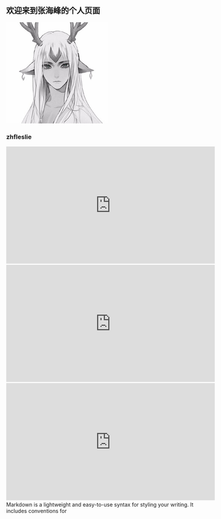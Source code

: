 ## 欢迎来到张海峰的个人页面

<img src ="res/leslie.jpg">


### zhfleslie

<iframe width="560" height="315" src="https://www.youtube.com/embed/BJSXBBHyV6s?rel=0" frameborder="0" allow="accelerometer; autoplay; encrypted-media; gyroscope; picture-in-picture" allowfullscreen></iframe>

<iframe width="560" height="315" src="https://www.youtube.com/embed/BJSXBBHyV6s?rel=0" frameborder="0" allow="accelerometer; autoplay; encrypted-media; gyroscope; picture-in-picture" allowfullscreen></iframe>

<iframe width="560" height="315" src="https://www.youtube.com/embed/BJSXBBHyV6s" frameborder="0" allow="accelerometer; autoplay; encrypted-media; gyroscope; picture-in-picture" allowfullscreen></iframe>
Markdown is a lightweight and easy-to-use syntax for styling your writing. It includes conventions for
